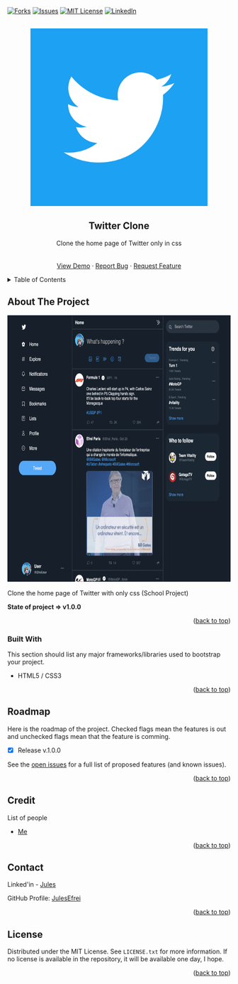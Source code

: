 <div id="top"></div>

<!-- [![Contributors][contributors-shield]][contributors-url] -->
<!-- [![Stargazers][stars-shield]][stars-url] -->
[![Forks][forks-shield]][forks-url]
[![Issues][issues-shield]][issues-url]
[![MIT License][license-shield]][license-url]
[![LinkedIn][linkedin-shield]][linkedin-url]



<!-- PROJECT LOGO -->
<br />
<div align="center">
  
  <img src="./assets/img/GitHub/twitterLogo.jpeg" alt="Logo" width="400" height="400" />

  <h2 align="center">Twitter Clone</h2>

  <p align="center">
    Clone the home page of Twitter only in css
    <br />
    <!-- <a href="https://github.com/JulesEfrei/TwitterClone"><strong>Explore the docs</strong></a> -->
    <br />
    <br />
    <a href="https://julesefrei.github.io/TwitterClone/">View Demo</a>
    ·
    <a href="https://github.com/JulesEfrei/TwitterClone/issues">Report Bug</a>
    ·
    <a href="https://github.com/JulesEfrei/TwitterClone/pulls">Request Feature</a>
  </p>
</div>



<!-- TABLE OF CONTENTS -->
<details>
  <summary>Table of Contents</summary>
  <ol>
    <li>
      <a href="#about-the-project">About The Project</a>
      <ul>
        <li><a href="#built-with">Built With</a></li>
      </ul>
    </li>
    <li><a href="#roadmap">Roadmap / Features</a></li>
    <li><a href="#license">License</a></li>
    <li><a href="#contact">Contact</a></li>
    <li><a href="#credit">Credit</a></li>
  </ol>
</details>



<!-- ABOUT THE PROJECT -->
## About The Project

<img src="./assets/img/GitHub/twitterClone.png" alt="Logo" width="950" height="600" />

Clone the home page of Twitter with only css (School Project)


**State of project => v1.0.0**


<p align="right">(<a href="#top">back to top</a>)</p>



### Built With

This section should list any major frameworks/libraries used to bootstrap your project.

* HTML5 / CSS3

<p align="right">(<a href="#top">back to top</a>)</p>



<!-- ROADMAP -->
## Roadmap

Here is the roadmap of the project. Checked flags mean the features is out and unchecked flags mean that the feature is comming.

- [x] Release v.1.0.0

See the [open issues](https://github.com/JulesEfrei/TwitterClone/issues) for a full list of proposed features (and known issues).

<p align="right">(<a href="#top">back to top</a>)</p>




<!-- Credit -->
## Credit

List of people

* [Me](https://github.com/JulesEfrei)

<p align="right">(<a href="#top">back to top</a>)</p>



<!-- CONTACT -->
## Contact

Linked'in - [Jules](https://www.linkedin.com/in/jules-bruzeau/)

GitHub Profile: [JulesEfrei](https://github.com/JulesEfrei/)

<p align="right">(<a href="#top">back to top</a>)</p>



<!-- LICENSE -->
## License

Distributed under the MIT License. See `LICENSE.txt` for more information. If no license is available in the repository, it will be available one day, I hope.

<p align="right">(<a href="#top">back to top</a>)</p>






<!-- MARKDOWN LINKS & IMAGES -->
<!-- [contributors-shield]: https://img.shields.io/github/contributors/JulesEfrei/TwitterClone.svg?style=for-the-badge
[contributors-url]: https://github.com/JulesEfrei/TwitterClone/graphs/contributors -->
<!-- [stars-shield]: https://img.shields.io/github/stars/JulesEfrei/TwitterClone.svg?style=for-the-badge
[stars-url]: https://github.com/JulesEfrei/TwitterClone/stargazers -->
[forks-shield]: https://img.shields.io/github/forks/JulesEfrei/TwitterClone.svg?style=for-the-badge
[forks-url]: https://github.com/JulesEfrei/TwitterClone/network/members
[issues-shield]: https://img.shields.io/github/issues/JulesEfrei/TwitterClone.svg?style=for-the-badge
[issues-url]: https://github.com/JulesEfrei/TwitterClone/issues
[license-shield]: https://img.shields.io/github/license/JulesEfrei/TwitterClone.svg?style=for-the-badge
[license-url]: https://github.com/JulesEfrei/TwitterClone/blob/master/LICENSE.txt
[linkedin-shield]: https://img.shields.io/badge/-LinkedIn-black.svg?style=for-the-badge&logo=linkedin&colorB=555
[linkedin-url]: https://www.linkedin.com/in/jules-bruzeau/
[product-screenshot]: images/screenshot.png